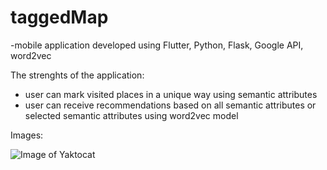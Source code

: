 # taggedMap

-mobile application developed using Flutter, Python, Flask, Google API, word2vec

The strenghts of the application:
- user can mark visited places in a unique way using semantic attributes
- user can receive recommendations based on all semantic attributes or selected semantic attributes using word2vec model

Images: 

![Image of Yaktocat](https://octodex.github.com/images/yaktocat.png)
